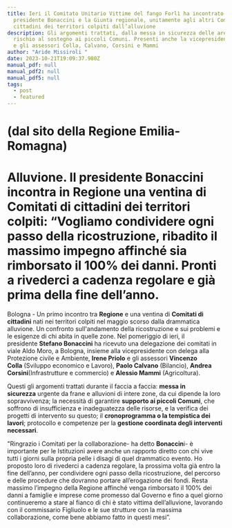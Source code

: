 ```yaml
---
title: Ieri il Comitato Unitario Vittime del fango Forlì ha incontrato il
  presidente Bonaccini e la Giunta regionale, unitamente agli altri Comitati di
  cittadini dei territori colpiti dall’alluvione
description: Gli argomenti trattati, dalla messa in sicurezza delle aree a
  rischio al sostegno ai piccoli Comuni. Presenti anche la vicepresidente Priolo
  e gli assessori Colla, Calvano, Corsini e Mammi
author: "Aride Missiroli "
date: 2023-10-21T19:09:37.980Z
manual_pdf: null
manual_pdf2: null
manual_pdf5: null
tags:
  - post
  - featured
---
```

# (dal sito della Regione Emilia-Romagna)

# Alluvione. Il presidente Bonaccini incontra in Regione una ventina di Comitati di cittadini dei territori colpiti: “Vogliamo condividere ogni passo della ricostruzione, ribadito il massimo impegno affinché sia rimborsato il 100% dei danni. Pronti a rivederci a cadenza regolare e già prima della fine dell’anno.

Bologna - Un primo incontro tra **Regione** e una ventina di **Comitati di cittadini** nati nei territori colpiti nel maggio scorso dalla drammatica alluvione. Un confronto sull'andamento della ricostruzione e sui problemi e le esigenze di chi abita in quelle zone. Nel pomeriggio di ieri, il presidente **Stefano Bonaccini** ha ricevuto una delegazione dei comitati in viale Aldo Moro, a Bologna, insieme alla vicepresidente con delega alla Protezione civile e Ambiente, **Irene Priolo** e gli assessori **Vincenzo Colla** (Sviluppo economico e Lavoro), **Paolo Calvano** (Bilancio), **Andrea Corsini**(Infrastrutture e commercio) e **Alessio Mammi** (Agricoltura).

Questi gli argomenti trattati durante il faccia a faccia: **messa in sicurezza** urgente da frane e alluvioni di intere zone, da cui dipende la loro sopravvivenza; la necessità di garantire **supporto ai piccoli Comuni**, che soffrono di insufficienza e inadeguatezza delle risorse, e la verifica dei progetti di intervento su questo; il **cronoprogramma o la tempistica dei lavori**; protocollo e competenze per la **gestione coordinata degli interventi necessari**.

"Ringrazio i Comitati per la collaborazione- ha detto **Bonaccin**i- è importante per le Istituzioni avere anche un rapporto diretto con chi vive tutti i giorni sulla propria pelle i disagi di quel drammatico evento. Ho proposto loro di rivederci a cadenza regolare, la prossima volta già entro la fine dell’anno, per condividere ogni passo della ricostruzione, del percorso e delle procedure che dovranno portare all’erogazione dei fondi. Resta massimo l’impegno della Regione affinché venga rimborsato il 100% dei danni a famiglie e imprese come promesso dal Governo e fino a quel giorno continueremo a stare al fianco di chi è stato vittima dell’alluvione, lavorando con il commissario Figliuolo e le sue strutture con la massima collaborazione, come bene abbiamo fatto in questi mesi”.